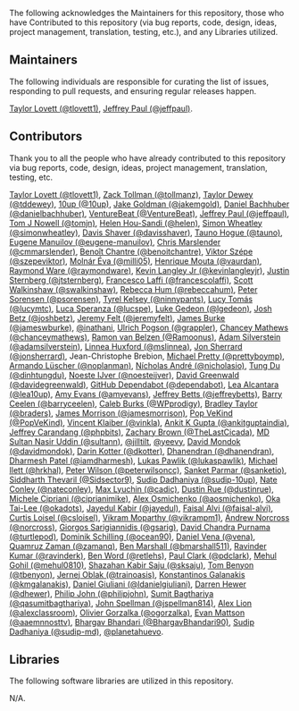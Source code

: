 The following acknowledges the Maintainers for this repository, those who have Contributed to this repository (via bug reports, code, design, ideas, project management, translation, testing, etc.), and any Libraries utilized.

## Maintainers

The following individuals are responsible for curating the list of issues, responding to pull requests, and ensuring regular releases happen.

[Taylor Lovett (@tlovett1)](https://github.com/tlovett1), [Jeffrey Paul (@jeffpaul)](https://github.com/jeffpaul).

## Contributors

Thank you to all the people who have already contributed to this repository via bug reports, code, design, ideas, project management, translation, testing, etc.

[Taylor Lovett (@tlovett1)](https://github.com/tlovett1), [Zack Tollman (@tollmanz)](https://github.com/tollmanz), [Taylor Dewey (@tddewey)](https://github.com/tddewey), [10up (@10up)](https://github.com/10up), [Jake Goldman (@jakemgold)](https://github.com/jakemgold), [Daniel Bachhuber (@danielbachhuber)](https://github.com/danielbachhuber), [VentureBeat (@VentureBeat)](https://github.com/VentureBeat), [Jeffrey Paul (@jeffpaul)](https://github.com/jeffpaul), [Tom J Nowell (@tomjn)](https://github.com/tomjn), [Helen Hou-Sandi (@helen)](https://github.com/helen), [Simon Wheatley (@simonwheatley)](https://github.com/simonwheatley), [Davis Shaver (@davisshaver)](https://github.com/davisshaver), [Tauno Hogue (@tauno)](https://github.com/tauno), [Eugene Manuilov (@eugene-manuilov)](https://github.com/eugene-manuilov), [Chris Marslender (@cmmarslender)](https://github.com/cmmarslender), [Benoît Chantre (@benoitchantre)](https://github.com/benoitchantre), [Viktor Szépe (@szepeviktor)](https://github.com/szepeviktor), [Molnár Éva (@milli05)](https://github.com/milli05), [Henrique Mouta (@vaurdan)](https://github.com/vaurdan), [Raymond Ware (@raymondware)](https://github.com/raymondware), [Kevin Langley Jr (@kevinlangleyjr)](https://github.com/kevinlangleyjr), [Justin Sternberg (@jtsternberg)](https://github.com/jtsternberg), [Francesco Laffi (@francescolaffi)](https://github.com/francescolaffi), [Scott Walkinshaw (@swalkinshaw)](https://github.com/swalkinshaw), [Rebecca Hum (@rebeccahum)](https://github.com/rebeccahum), [Peter Sorensen (@psorensen)](https://github.com/psorensen), [Tyrel Kelsey (@ninnypants)](https://github.com/ninnypants), [Lucy Tomás (@lucymtc)](https://github.com/lucymtc), [Luca Speranza (@lucspe)](https://github.com/lucspe), [Luke Gedeon (@lgedeon)](https://github.com/lgedeon), [Josh Betz (@joshbetz)](https://github.com/joshbetz), [Jeremy Felt (@jeremyfelt)](https://github.com/jeremyfelt), [James Burke (@jameswburke)](https://github.com/jameswburke), [@inathani](https://github.com/inathani), [Ulrich Pogson (@grappler)](https://github.com/grappler), [Chancey Mathews (@chanceymathews)](https://github.com/chanceymathews), [Ramon van Belzen (@Ramoonus)](https://github.com/Ramoonus), [Adam Silverstein (@adamsilverstein)](https://github.com/adamsilverstein), [Linnea Huxford (@mslinnea)](https://github.com/mslinnea), [Jon Sherrard (@jonsherrard)](https://github.com/jonsherrard), Jean-Christophe Brebion, [Michael Pretty (@prettyboymp)](https://github.com/prettyboymp), [Armando Lüscher (@noplanman)](https://github.com/noplanman), [Nícholas André (@nicholasio)](https://github.com/nicholasio), [Tung Du (@dinhtungdu)](https://github.com/dinhtungdu), [Noeste IJver (@noesteijver)](https://github.com/noesteijver), [David Greenwald (@davidegreenwald)](https://github.com/davidegreenwald), [GitHub Dependabot (@dependabot)](https://github.com/apps/dependabot), [Lea Alcantara (@lea10up)](https://github.com/lea10up), [Amy Evans (@amyevans)](https://github.com/amyevans), [Jeffrey Betts (@jeffreybetts)](https://github.com/jeffreybetts), [Barry Ceelen (@barryceelen)](https://github.com/barryceelen), [Caleb Burks (@WPprodigy)](https://github.com/WPprodigy), [Bradley Taylor (@braders)](https://github.com/braders), [James Morrison (@jamesmorrison)](https://github.com/jamesmorrison), [Pop VeKind (@PopVeKind)](https://github.com/PopVeKind), [Vincent Klaiber (@vinkla)](https://github.com/vinkla), [Ankit K Gupta (@ankitguptaindia)](https://github.com/ankitguptaindia), [Jeffrey Carandang (@phpbits)](https://github.com/phpbits), [Zachary Brown (@TheLastCicada)](https://github.com/TheLastCicada), [MD Sultan Nasir Uddin (@sultann)](https://github.com/sultann), [@jilltilt](https://github.com/jilltilt), [@yeevy](https://github.com/yeevy), [David Mondok (@davidmondok)](https://github.com/davidmondok), [Darin Kotter (@dkotter)](https://github.com/dkotter), [Dhanendran (@dhanendran)](https://github.com/dhanendran), [Dharmesh Patel (@iamdharmesh)](https://github.com/iamdharmesh), [Lukas Pawlik (@lukaspawlik)](https://github.com/lukaspawlik), [Michael Ilett (@hrkhal)](https://github.com/hrkhal), [Peter Wilson (@peterwilsoncc)](https://github.com/peterwilsoncc), [Sanket Parmar (@sanketio)](https://github.com/sanketio), [Siddharth Thevaril (@Sidsector9)](https://github.com/Sidsector9), [Sudip Dadhaniya (@sudip-10up)](https://github.com/sudip-10up), [Nate Conley (@nateconley)](https://github.com/nateconley), [Max Lyuchin (@cadic)](https://github.com/cadic), [Dustin Rue (@dustinrue)](https://github.com/dustinrue), [Michele Cipriani (@ciprianimike)](https://github.com/ciprianimike), [Alex Osmichenko (@aosmichenko)](https://github.com/aosmichenko), [Oka Tai-Lee (@okadots)](https://github.com/okadots), [Jayedul Kabir (@jayedul)](https://github.com/jayedul), [Faisal Alvi (@faisal-alvi)](https://github.com/faisal-alvi), [Curtis Loisel (@csloisel)](https://github.com/csloisel), [Vikram Moparthy (@vikrampm1)](https://github.com/vikrampm1), [Andrew Norcross (@norcross)](https://github.com/norcross), [Giorgos Sarigiannidis (@gsarig)](https://github.com/gsarig), [David Chandra Purnama (@turtlepod)](https://github.com/turtlepod), [Dominik Schilling (@ocean90)](https://github.com/ocean90), [Daniel Vena (@vena)](https://github.com/vena), [Quamruz Zaman (@zamanq)](https://github.com/zamanq), [Ben Marshall (@bmarshall511)](https://github.com/bmarshall511), [Ravinder Kumar (@ravinderk)](https://github.com/ravinderk), [Ben Word (@retlehs)](https://github.com/retlehs), [Paul Clark (@pdclark)](https://github.com/pdclark), [Mehul Gohil (@mehul0810)](https://github.com/mehul0810), [Shazahan Kabir Saju (@sksaju)](https://github.com/sksaju), [Tom Benyon (@tbenyon)](https://github.com/tbenyon), [Jernej Oblak (@trainoasis)](https://github.com/trainoasis), [Konstantinos Galanakis (@kmgalanakis)](https://github.com/kmgalanakis), [Daniel Giuliani (@ldanielgiuliani)](https://github.com/ldanielgiuliani), [Darren Hewer (@dhewer)](https://github.com/dhewer), [Philip John (@philipjohn)](https://github.com/philipjohn), [Sumit Bagthariya (@qasumitbagthariya)](https://github.com/qasumitbagthariya), [John Spellman (@jspellman814)](https://github.com/jspellman814), [Alex Lion (@alexclassroom)](https://github.com/alexclassroom), [Olivier Gorzalka (@ogorzalka)](https://github.com/ogorzalka), [Evan Mattson (@aaemnnosttv)](https://github.com/aaemnnosttv), [Bhargav Bhandari (@BhargavBhandari90)](https://github.com/BhargavBhandari90), [Sudip Dadhaniya (@sudip-md)](https://github.com/sudip-md), [@planetahuevo](https://github.com/planetahuevo).

## Libraries

The following software libraries are utilized in this repository.

N/A.
